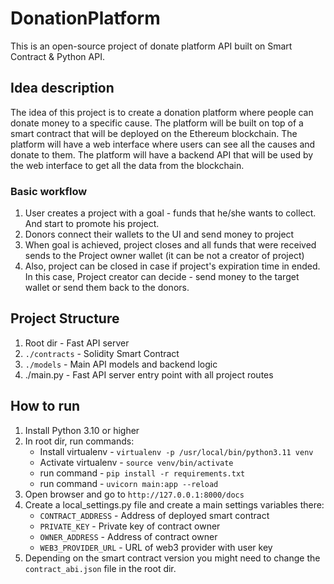 # DonationPlatform
This is an open-source project of donate platform API built on Smart Contract &amp; Python API.

## Idea description
The idea of this project is to create a donation platform where people can donate money to a specific cause.
The platform will be built on top of a smart contract that will be deployed on the Ethereum blockchain.
The platform will have a web interface where users can see all the causes and donate to them.
The platform will have a backend API that will be used by the web interface to get all the data from the blockchain.

### Basic workflow
1. User creates a project with a goal - funds that he/she wants to collect. And start to promote his project. 
2. Donors connect their wallets to the UI and send money to project
3. When goal is achieved, project closes and all funds that were received sends to the Project owner wallet (it can be not a creator of project)
4. Also, project can be closed in case if project's expiration time in ended. In this case, Project creator can decide - send money to the target wallet or send them back to the donors. 


## Project Structure

1. Root dir - Fast API server
2. `./contracts` - Solidity Smart Contract
3. `./models` - Main API models and backend logic
4. ./main.py - Fast API server entry point with all project routes


## How to run
1. Install Python 3.10 or higher
2. In root dir, run commands:
   - Install virtualenv - `virtualenv -p /usr/local/bin/python3.11 venv`
   - Activate virtualenv - `source venv/bin/activate` 
   - run command -  `pip install -r requirements.txt`
   - run command - `uvicorn main:app --reload`
3. Open browser and go to `http://127.0.0.1:8000/docs`
4. Create a local_settings.py file and create a main settings variables there:
   - `CONTRACT_ADDRESS` - Address of deployed smart contract
   - `PRIVATE_KEY` - Private key of contract owner
   - `OWNER_ADDRESS` - Address of contract owner
   - `WEB3_PROVIDER_URL` - URL of web3 provider with user key
5. Depending on the smart contract version you might need to change the `contract_abi.json` file in the root dir.
 
